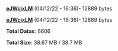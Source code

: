 [**eJWcjxLM**](/data/eJWcjxLM.txt) (04/12/22 - 16:36)- 12889 bytes

[**eJWcjxLM**](/data/eJWcjxLM.txt) (04/12/22 - 16:36)- 12889 bytes

**Total Datas**: 6606

**Total Size**: 38.67 MB / 38.7 MB